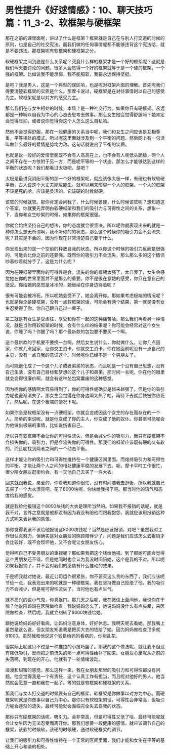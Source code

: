 # 男性提升《好逑情感》：10、聊天技巧篇：11_3-2、软框架与硬框架

那在之前的课里面呢，讲过了什么是框架？框架就是自己在与别人打交道的时候的原则，也是自己的社交宪法。而我们做的任何事情呢都不能够违背这个宪法哈，就是不要违法。那框架呢有软框架和硬框架之分。

软硬框架之间到底是什么关系呢？究竟什么样的框架才是一个好的框架呢？这就是我们今天要讨论的问题。很多人会觉得一个好的框架就等于是一个硬的框架，一个强的框架。比如说我不能示弱，我不能服软，我要永远保持坚挺。

是吧？我是男人，这是一个典型的误区哈，也是呢对框架片面的理解。首先呢我们得要清楚软框架的实质是什么。那摩卡说过，硬框架是在对待事情时以自己的感受为主。软框架呢是以对方的感受为主。

那么我们在与女生相处的时候，本质上是一种社交行为。如果你只有硬框架。永远都是一种啊以自我为中心的心态去思考去做事。那么女生她会觉得舒服吗？她肯定会觉得压抑，或者说你觉得你这个人怎么这么自私哈。

然他不会觉得舒服。那在一段健康的关系当中呢，我们和女生之间应该是互相尊重，平等相处的模式。所以呢这里面就涉及到一个平衡的问题。然后网上有一句话叫做什么最好的爱情是势均力敌。这句话就说出了平衡的实质。

也就是说一段好的爱情里面既不会有人高高在上，也不会有人呢低头跪舔，两个人之间不存在一方依附于另一方，而是呢平等的一个状态。那怎么才能够达到这样的平衡的状态呢？我们都看过太极吧，是吧？

太极是最讲究阴阳平衡的那一个好的框架呢，就应该像太极一样，有硬也有软软硬平衡，古人说这个大丈夫能屈能生。就可以用来形容一个人的框架。一个人的框架不该是死的哈，应该是灵活的。它该硬的时候就硬。

该软的时候就软。那你肯定会问我了，什么时候该硬，什么时候该软呢？想知道这个答案，你就要先弄明白软硬框架和我们的吸引力与可得性之间的关系，想象一下，当你和女生吵架的时候，如果你的框架很强。

你就会始终坚持自己的想法，你的态度就会很坚决。所以呢你就表现出来的就是一种你怎么想无所谓啊，我不听你的的状态。那么这个时候你的吸引力会不会流失呢？其实是不会的，因为你现在非常清楚自己要干什么。

你呈现出来的是一个空前的释放自我的状态。所以你这个时候的吸引力反而是很强的，可能会比你之前的还要强。既然你的吸引力不会流失，那么那么多的这个情侣吵着吵着就分手了，这是为什么呢？

因为在硬框架里面你的可得性是会。流失的你的框架太强了，太自我了，女生会感觉她在你的世界里面并不是那么的重要。你不是很在意她的感受，你只在意自己的感受。你给她的感觉是冰冷的，她继续在你身边待着呢？

很有可能会被冷死。所以呢她会受不了，她会离开你。那如果考虑极端的情况呢？也就是你全是硬框架，没有一点软框架的话，可能会有两个结果，第一就是没有女生忍受得了你，你自己跟自己过一辈子。

第二就是有女生是受虐狂，享受和你在一起的这种痛苦哈。那么我们再看另一种情况，就是当你用软框架的时候，会有什么样的结果呢？你可能会经常对这个女生说，你睡了吗？你醒了吗？那个最新款的包包要不要买一个啊。

这个最新款的手机要不要换一台啊。然后女生说什么，你就做什么，让你几点回家，你就几点回家，让你交工资卡，你就交工资卡。你在她面前呢没有一点自己的主见，没有一点自我的意识这个。时候呢你已经不是一个男朋友了。

而可能退化成了一个这个儿子或者弟弟的状态，而且呢是一个没有自己思想，没有自己生活，没有自己目标和梦想的这个儿子和弟弟。那时间一长呢，你在他的眼里就会变得很廉价啊，就会有这种怂包窝囊废的这种感觉。

因为呢你的感情啊太容易得到了，你的可得性呢确实是越来越强了。但是你的吸引力呢也逐渐消失了。那女生会觉得在你身边啊太热了哈，再待下去就后快被你热死了。然后呢，在这个极端的情况下呢。

如果你全是软框架没有一点硬框架，你就会变成因这个女生的存在而存在的一个人。简单的来说呢，就是他变成了你的主人，你变成了他的奴仆。你甚至可能呢会为他做出极端的事情，比如说伤害自己。

所以只有软框架不会让你的可得性流失，但是会减少你的吸引力，而只有硬框架不会损失你的。吸引力，但是会流失你的可得性。那我们的框架应该既有硬的又有软的，而且呢找到两者之间的一个动态平衡。

这样才能让你的吸引力和可得性维持在一个健康区间里面。而维持吸引力和可得性的平衡，才能让两个人之间的相处健康平稳的发展下去。呃，摩卡平时工作很忙，很少陪女朋友逛街约会。有一天他自己去买了一件大衣。

回来就跟我说，亲爱的，你看我知道你很忙，没有时间陪我去逛街，所以我就自己去买了一个大衣漂亮吧，花了8000块呢，你快给我报了吧。那当时他的语气和态度给我的感觉。

就是我给他报销这个8000块钱的大衣是理所当然的。如果我不报销的话呢，就是我不对，言外之意就是他都没有因为我没有陪他而跟我抱怨，我就应该用报销这种方式呢来表达我的感激。

那你觉得我该不该给他报销这8000块钱呢？当然是应该报销，对吧？虽然我对工作很认真努力，但确实是对女朋友的照顾陪伴少了。问题是我们应该怎么去报销才会比较好，既不会惯坏他，又不会呢让女朋友伤心。

觉得呢自己不受男朋友的重视呢？那如果我把这个钱给他报。到了那她可能会觉得这个男朋友还不错，但是她同时也会认为我没时间陪她，这个是我的不对。所以呢如果我报销了，并不会对我们的感情有什么推动的效果。

于是呢我就对她说，最近公司运作很紧张，你不要买这么贵的东西了，我们应该呢节俭一点，我表现出来的呢就是一种硬框架。我在坚持做自己拒绝了他，我的吸引力不会减少，但是呢可得性流失了。当时他也有点生气。

就不高兴的说小气鬼，你真抠门。那几天之后呢，我在微信上面问他，我说你在干嘛？他说陪妈妈在医院做检查，我说妈妈怎么了，她说妈妈没什么有点头晕，来医院做检查，然后呢，我就立刻转了8000块钱给她。

跟她说给妈妈好好看病，让妈妈注意身体，好好休息。我明天呢去看她。那我嘴上虽然是这么说，但女朋友知道我是把买大衣的钱给了她。因为妈妈做检查顶多就81000。虽然我和他说这个钱是给妈妈看病的，你别乱花。

但实际上呢这只不过是一种推拉的小技巧罢了。那我的这个做法呢，就让我不但没有降低吸引，反而把之前流失的那一点可得性给补了回来。女朋友心里呢从之前的失落啊，到现在的开心，他就有了一轮情绪波动。

浪漫和甜蜜的感觉。那么这样一来，我在女朋友那里的吸引力和可得性都没有问题。他会觉得我是一个有责任，这个认真工作有担当，而且呢对他好的男人。他当然就会愿意一直和我在一起了。等的就是软框架和硬框架的关系。

那我们与女人打交道的时候要有自己的框架，软框架是你做事以对方为中心。而硬框架呢就是你做事以自己为中心。那你只有软框架的话，可得性会非常高，但吸引力呢会逐渐的流失，最终可能就会面临完全失去自我的状态。

那你只有硬框架的话呢，吸引力。会非常高，但是可得性又低了哈，最终可能呢就会让女生因为无法忍受而离开你。那我们想要一段健康的感情，就应该调节自己的框架，该软的时候软，该硬的时候硬，通过软硬框架的调节。

让我们的吸引力和可得性维持在一个正常的区间里面，我们才能和女生在平等的基础上开心和谐的相处。